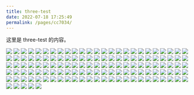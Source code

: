 ```yaml
---
title: three-test
date: 2022-07-18 17:25:49
permalink: /pages/cc7034/
---
```


这里是 three-test 的内容。

<img src="https://tva3.sinaimg.cn/large/007vdiFCgy1h4ivqmcui0j32py1tb7rh.jpg">
<img src="https://tva3.sinaimg.cn/middle/007vdiFCgy1h4ivqmcui0j32py1tb7rh.jpg">
<img src="https://tvax4.sinaimg.cn/large/007vdiFCgy1h4e7cx22c8j32pz1tbqv5.jpg">
<img src="https://tvax4.sinaimg.cn/middle/007vdiFCgy1h4e7cx22c8j32pz1tbqv5.jpg">
<img src="https://tvax4.sinaimg.cn/large/007vdiFCly1h3px79hyojj32bk1jsasp.jpg">
<img src="https://tvax4.sinaimg.cn/middle/007vdiFCly1h3px79hyojj32bk1jsasp.jpg">
<img src="https://tva2.sinaimg.cn/large/007vdiFCgy1h35wluy8lmj31w52luu0x.jpg">
<img src="https://tva2.sinaimg.cn/middle/007vdiFCgy1h35wluy8lmj31w52luu0x.jpg">
<img src="https://tva4.sinaimg.cn/large/007vdiFCgy1h2bpbh07msj32bc1jk1kx.jpg">
<img src="https://tva4.sinaimg.cn/middle/007vdiFCgy1h2bpbh07msj32bc1jk1kx.jpg">
<img src="https://tvax1.sinaimg.cn/large/007vdiFCgy1h10d1lmnluj31hc0zktqa.jpg">
<img src="https://tvax1.sinaimg.cn/middle/007vdiFCgy1h10d1lmnluj31hc0zktqa.jpg">
<img src="https://tvax2.sinaimg.cn/large/007vdiFCgy1h0tx8bcd79j32qi1sx7wi.jpg">
<img src="https://tvax2.sinaimg.cn/middle/007vdiFCgy1h0tx8bcd79j32qi1sx7wi.jpg">
<img src="https://tva1.sinaimg.cn/large/007vdiFCgy1h0pagi0yjhj32py1tb4qq.jpg">
<img src="https://tva1.sinaimg.cn/middle/007vdiFCgy1h0pagi0yjhj32py1tb4qq.jpg">
<img src="https://tvax1.sinaimg.cn/large/007vdiFCgy1h0edowlerdj32401eo1a8.jpg">
<img src="https://tvax1.sinaimg.cn/middle/007vdiFCgy1h0edowlerdj32401eo1a8.jpg">
<img src="https://tva2.sinaimg.cn/large/007vdiFCgy1gzurj1osy1j313y0u0wk0.jpg">
<img src="https://tva2.sinaimg.cn/middle/007vdiFCgy1gzurj1osy1j313y0u0wk0.jpg">
<img src="https://tvax3.sinaimg.cn/large/007vdiFCgy1gzr4wj9t5pj324e1hvh6r.jpg">
<img src="https://tvax3.sinaimg.cn/middle/007vdiFCgy1gzr4wj9t5pj324e1hvh6r.jpg">
<img src="https://tvax3.sinaimg.cn/large/007vdiFCgy1gz5uiqwe7nj32xi1on1ky.jpg">
<img src="https://tvax3.sinaimg.cn/middle/007vdiFCgy1gz5uiqwe7nj32xi1on1ky.jpg">
<img src="https://tvax4.sinaimg.cn/large/007vdiFCgy1gz5u7x1ahwj31bq1uy17y.jpg">
<img src="https://tvax4.sinaimg.cn/middle/007vdiFCgy1gz5u7x1ahwj31bq1uy17y.jpg">
<img src="https://tvax2.sinaimg.cn/large/007vdiFCgy1gz56r5cf85j31lj2ej4qd.jpg">
<img src="https://tvax2.sinaimg.cn/middle/007vdiFCgy1gz56r5cf85j31lj2ej4qd.jpg">
<img src="https://tva2.sinaimg.cn/large/007vdiFCgy1gz56vdoj9pj32az1j27wh.jpg">
<img src="https://tva2.sinaimg.cn/middle/007vdiFCgy1gz56vdoj9pj32az1j27wh.jpg">
<img src="https://tva4.sinaimg.cn/large/007vdiFCgy1gz3hxcz9tyj32bc1jkwts.jpg">
<img src="https://tva4.sinaimg.cn/middle/007vdiFCgy1gz3hxcz9tyj32bc1jkwts.jpg">
<img src="https://tvax3.sinaimg.cn/large/007vdiFCly1gz2nbrva1ej31tb2pyqo6.jpg">
<img src="https://tvax3.sinaimg.cn/middle/007vdiFCly1gz2nbrva1ej31tb2pyqo6.jpg">
<img src="https://tva4.sinaimg.cn/large/007vdiFCly1gz2prl9y0kj32py1tb1kx.jpg">
<img src="https://tva4.sinaimg.cn/middle/007vdiFCly1gz2prl9y0kj32py1tb1kx.jpg">
<img src="https://tvax4.sinaimg.cn/large/007vdiFCly1gyzirkeu0yj31900u0dn4.jpg">
<img src="https://tvax4.sinaimg.cn/middle/007vdiFCly1gyzirkeu0yj31900u0dn4.jpg">
<img src="https://tva3.sinaimg.cn/large/007vdiFCly1gyx7gfzjc5j32bc1jknj6.jpg">
<img src="https://tva3.sinaimg.cn/middle/007vdiFCly1gyx7gfzjc5j32bc1jknj6.jpg">
<img src="https://tva1.sinaimg.cn/large/007vdiFCgy1gyqdwi0vmsj31tb2pz4qq.jpg">
<img src="https://tva1.sinaimg.cn/middle/007vdiFCgy1gyqdwi0vmsj31tb2pz4qq.jpg">
<img src="https://tva1.sinaimg.cn/large/007vdiFCgy1gynvdbg9vqj314v13tk45.jpg">
<img src="https://tva1.sinaimg.cn/middle/007vdiFCgy1gynvdbg9vqj314v13tk45.jpg">
<img src="https://tvax3.sinaimg.cn/large/007vdiFCgy1gyi8w4omhzj31eo2401kx.jpg">
<img src="https://tvax3.sinaimg.cn/middle/007vdiFCgy1gyi8w4omhzj31eo2401kx.jpg">
<img src="https://tvax3.sinaimg.cn/large/007vdiFCgy1gye7xivhzwj32px1tbe81.jpg">
<img src="https://tvax3.sinaimg.cn/middle/007vdiFCgy1gye7xivhzwj32px1tbe81.jpg">
<img src="https://tvax1.sinaimg.cn/large/007vdiFCgy1gyb627q4w2j30u017on6z.jpg">
<img src="https://tvax1.sinaimg.cn/middle/007vdiFCgy1gyb627q4w2j30u017on6z.jpg">
<img src="https://tvax2.sinaimg.cn/large/007vdiFCgy1gy2i03zvplj329s2dmu0x.jpg">
<img src="https://tvax2.sinaimg.cn/middle/007vdiFCgy1gy2i03zvplj329s2dmu0x.jpg">
<img src="https://tvax2.sinaimg.cn/large/007vdiFCgy1gy0xashmwij32q21t9kjl.jpg">
<img src="https://tvax2.sinaimg.cn/middle/007vdiFCgy1gy0xashmwij32q21t9kjl.jpg">
<img src="https://tvax3.sinaimg.cn/large/007vdiFCgy1gxjm7wiowbj32kd1xaqv5.jpg">
<img src="https://tvax3.sinaimg.cn/middle/007vdiFCgy1gxjm7wiowbj32kd1xaqv5.jpg">
<img src="https://tva4.sinaimg.cn/large/007vdiFCgy1gxjkvk7aogj31jk2bc7wh.jpg">
<img src="https://tva4.sinaimg.cn/middle/007vdiFCgy1gxjkvk7aogj31jk2bc7wh.jpg">
<img src="https://tva3.sinaimg.cn/large/007vdiFCgy1gxjkrwj3ntj32pz1ta000.jpg">
<img src="https://tva3.sinaimg.cn/middle/007vdiFCgy1gxjkrwj3ntj32pz1ta000.jpg">
<img src="https://tvax1.sinaimg.cn/large/007vdiFCgy1gxe05w81ufj31xa1zx7wh.jpg">
<img src="https://tvax1.sinaimg.cn/middle/007vdiFCgy1gxe05w81ufj31xa1zx7wh.jpg">
<img src="https://tvax2.sinaimg.cn/large/007vdiFCgy1gx3j4344xpj32kd1xab29.jpg">
<img src="https://tvax2.sinaimg.cn/middle/007vdiFCgy1gx3j4344xpj32kd1xab29.jpg">
<img src="https://tvax2.sinaimg.cn/large/007vdiFCgy1gxaqwyxb4fj31fw2ay4fb.jpg">
<img src="https://tvax2.sinaimg.cn/middle/007vdiFCgy1gxaqwyxb4fj31fw2ay4fb.jpg">
<img src="https://tvax4.sinaimg.cn/large/007vdiFCgy1gwtb6i5c2dj31tb2mv4qp.jpg">
<img src="https://tvax4.sinaimg.cn/middle/007vdiFCgy1gwtb6i5c2dj31tb2mv4qp.jpg">
<img src="https://tva3.sinaimg.cn/large/007vdiFCgy1gwsvdv3a01j31tb1vye81.jpg">
<img src="https://tva3.sinaimg.cn/middle/007vdiFCgy1gwsvdv3a01j31tb1vye81.jpg">
<img src="https://tvax3.sinaimg.cn/large/007vdiFCgy1gwml12z06fj32pz1optwc.jpg">
<img src="https://tvax3.sinaimg.cn/middle/007vdiFCgy1gwml12z06fj32pz1optwc.jpg">
<img src="https://tva4.sinaimg.cn/large/007vdiFCgy1gwml3jn4vbj32eo1hn4lt.jpg">
<img src="https://tva4.sinaimg.cn/middle/007vdiFCgy1gwml3jn4vbj32eo1hn4lt.jpg">
<img src="https://tvax1.sinaimg.cn/large/007vdiFCgy1gwmvjdi2xtj318w0u04c6.jpg">
<img src="https://tvax1.sinaimg.cn/middle/007vdiFCgy1gwmvjdi2xtj318w0u04c6.jpg">
<img src="https://tva3.sinaimg.cn/large/007vdiFCgy1gwn277y1u1j32px1qj1ky.jpg">
<img src="https://tva3.sinaimg.cn/middle/007vdiFCgy1gwn277y1u1j32px1qj1ky.jpg">
<img src="https://tva1.sinaimg.cn/large/007vdiFCgy1gwn2yw8exoj32pw1orqv5.jpg">
<img src="https://tva1.sinaimg.cn/middle/007vdiFCgy1gwn2yw8exoj32pw1orqv5.jpg">
<img src="https://tva4.sinaimg.cn/large/007vdiFCgy1gwn38w72ynj31kw11xqe2.jpg">
<img src="https://tva4.sinaimg.cn/middle/007vdiFCgy1gwn38w72ynj31kw11xqe2.jpg">
<img src="https://tva3.sinaimg.cn/large/007vdiFCgy1gwn6u97lcoj32yn1iz4qp.jpg">
<img src="https://tva3.sinaimg.cn/middle/007vdiFCgy1gwn6u97lcoj32yn1iz4qp.jpg">
<img src="https://tva2.sinaimg.cn/large/007vdiFCgy1gwn6xz3ywvj32pz1olqv5.jpg">
<img src="https://tva2.sinaimg.cn/middle/007vdiFCgy1gwn6xz3ywvj32pz1olqv5.jpg">
<img src="https://tvax4.sinaimg.cn/large/007vdiFCgy1gwninpv4duj32w91k37wh.jpg">
<img src="https://tvax4.sinaimg.cn/middle/007vdiFCgy1gwninpv4duj32w91k37wh.jpg">
<img src="https://tvax3.sinaimg.cn/large/007vdiFCgy1gws7svfinpj30qo12310b.jpg">
<img src="https://tvax3.sinaimg.cn/middle/007vdiFCgy1gws7svfinpj30qo12310b.jpg">
<img src="https://tvax1.sinaimg.cn/large/007vdiFCgy1gwuxwwa8erj3240135qi5.jpg">
<img src="https://tvax1.sinaimg.cn/middle/007vdiFCgy1gwuxwwa8erj3240135qi5.jpg">
<img src="https://tvax2.sinaimg.cn/large/007vdiFCly1gx1s7jfidhj32bc1jkx1t.jpg">
<img src="https://tvax2.sinaimg.cn/middle/007vdiFCly1gx1s7jfidhj32bc1jkx1t.jpg">
<img src="https://tvax3.sinaimg.cn/large/007vdiFCgy1gx2abowo9qj311y1finhc.jpg">
<img src="https://tvax3.sinaimg.cn/middle/007vdiFCgy1gx2abowo9qj311y1finhc.jpg">
<img src="https://tvax2.sinaimg.cn/large/007vdiFCgy1gx2afvnbcnj32bc1jk1de.jpg">
<img src="https://tvax2.sinaimg.cn/middle/007vdiFCgy1gx2afvnbcnj32bc1jk1de.jpg">
<img src="https://tvax2.sinaimg.cn/large/007vdiFCgy1gx4fpseo4wj32py1tbe81.jpg">
<img src="https://tvax2.sinaimg.cn/middle/007vdiFCgy1gx4fpseo4wj32py1tbe81.jpg">
<img src="https://tva3.sinaimg.cn/large/007vdiFCgy1gx3j6rs0jtj32bc1jkhb5.jpg">
<img src="https://tva3.sinaimg.cn/middle/007vdiFCgy1gx3j6rs0jtj32bc1jkhb5.jpg">
<img src="https://tvax4.sinaimg.cn/large/007vdiFCgy1gxbp83g0l0j31jk1q9h8y.jpg">
<img src="https://tvax4.sinaimg.cn/middle/007vdiFCgy1gxbp83g0l0j31jk1q9h8y.jpg">
<img src="https://tva4.sinaimg.cn/large/007vdiFCgy1gxjl0gst34j32lt1w6e81.jpg">
<img src="https://tva4.sinaimg.cn/middle/007vdiFCgy1gxjl0gst34j32lt1w6e81.jpg">
<img src="https://tva3.sinaimg.cn/large/007vdiFCgy1gyb62pqlivj30u017on4c.jpg">
<img src="https://tva3.sinaimg.cn/middle/007vdiFCgy1gyb62pqlivj30u017on4c.jpg">
<img src="https://tvax3.sinaimg.cn/large/007vdiFCgy1gyi8z1a7ykj31501rd4f7.jpg">
<img src="https://tvax3.sinaimg.cn/middle/007vdiFCgy1gyi8z1a7ykj31501rd4f7.jpg">
<img src="https://tvax2.sinaimg.cn/large/007vdiFCgy1gyir8xtff0j31jk2bcb29.jpg">
<img src="https://tvax2.sinaimg.cn/middle/007vdiFCgy1gyir8xtff0j31jk2bcb29.jpg">
<img src="https://tvax4.sinaimg.cn/large/007vdiFCgy1gynjiewzhlj31xt1f67wh.jpg">
<img src="https://tvax4.sinaimg.cn/middle/007vdiFCgy1gynjiewzhlj31xt1f67wh.jpg">
<img src="https://tva3.sinaimg.cn/large/007vdiFCgy1gynvdrko0wj31i81tg7wh.jpg">
<img src="https://tva3.sinaimg.cn/middle/007vdiFCgy1gynvdrko0wj31i81tg7wh.jpg">
<img src="https://tva3.sinaimg.cn/large/007vdiFCly1gyt7lx4rcwj32ah1j015a.jpg">
<img src="https://tva3.sinaimg.cn/middle/007vdiFCly1gyt7lx4rcwj32ah1j015a.jpg">
<img src="https://tvax2.sinaimg.cn/large/007vdiFCly1gz2s1kbeh9j3280280hcl.jpg">
<img src="https://tvax2.sinaimg.cn/middle/007vdiFCly1gz2s1kbeh9j3280280hcl.jpg">
<img src="https://tva3.sinaimg.cn/large/007vdiFCgy1h0h69099d5j31tb2pyb29.jpg">
<img src="https://tva3.sinaimg.cn/middle/007vdiFCgy1h0h69099d5j31tb2pyb29.jpg">
<img src="https://tvax1.sinaimg.cn/large/007vdiFCgy1h0h6bcfv45j32001c0qog.jpg">
<img src="https://tvax1.sinaimg.cn/middle/007vdiFCgy1h0h6bcfv45j32001c0qog.jpg">
<img src="https://tva2.sinaimg.cn/large/007vdiFCgy1h0h6nguxmmj32bc1jk7wh.jpg">
<img src="https://tva2.sinaimg.cn/middle/007vdiFCgy1h0h6nguxmmj32bc1jk7wh.jpg">
<img src="https://tva4.sinaimg.cn/large/007vdiFCgy1h1ft4jzmayj31xa259kjj.jpg">
<img src="https://tva4.sinaimg.cn/middle/007vdiFCgy1h1ft4jzmayj31xa259kjj.jpg">
<img src="https://tva1.sinaimg.cn/large/007vdiFCgy1h1khmdtfrtj32oy1tze82.jpg">
<img src="https://tva1.sinaimg.cn/middle/007vdiFCgy1h1khmdtfrtj32oy1tze82.jpg">
